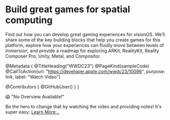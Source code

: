 # Build great games for spatial computing

Find out how you can develop great gaming experiences for visionOS. We’ll share some of the key building blocks that help you create games for this platform, explore how your experiences can fluidly move between levels of immersion, and provide a roadmap for exploring ARKit, RealityKit, Reality Composer Pro, Unity, Metal, and Compositor.

@Metadata {
   @TitleHeading("WWDC23")
   @PageKind(sampleCode)
   @CallToAction(url: "https://developer.apple.com/wwdc23/10096", purpose: link, label: "Watch Video")

   @Contributors {
      @GitHubUser(<replace this with your GitHub handle>)
   }
}

😱 "No Overview Available!"

Be the hero to change that by watching the video and providing notes! It's super easy:
 [Learn More…](https://wwdcnotes.github.io/WWDCNotes/documentation/wwdcnotes/contributing)
